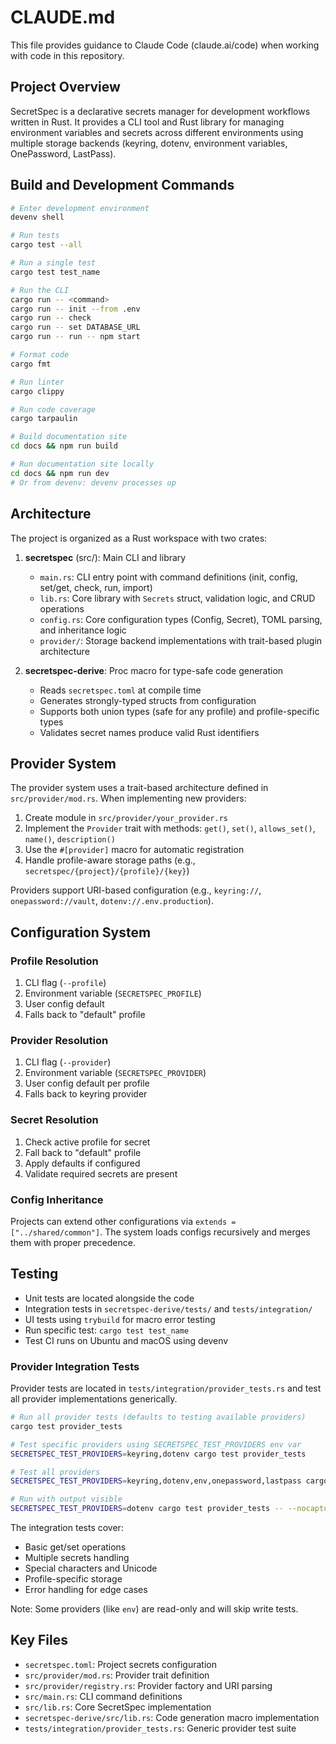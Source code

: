 # CLAUDE.md

This file provides guidance to Claude Code (claude.ai/code) when working with code in this repository.

## Project Overview

SecretSpec is a declarative secrets manager for development workflows written in Rust. It provides a CLI tool and Rust library for managing environment variables and secrets across different environments using multiple storage backends (keyring, dotenv, environment variables, OnePassword, LastPass).

## Build and Development Commands

```bash
# Enter development environment
devenv shell

# Run tests
cargo test --all

# Run a single test
cargo test test_name

# Run the CLI
cargo run -- <command>
cargo run -- init --from .env
cargo run -- check
cargo run -- set DATABASE_URL
cargo run -- run -- npm start

# Format code
cargo fmt

# Run linter
cargo clippy

# Run code coverage
cargo tarpaulin

# Build documentation site
cd docs && npm run build

# Run documentation site locally
cd docs && npm run dev
# Or from devenv: devenv processes up
```

## Architecture

The project is organized as a Rust workspace with two crates:

1. **secretspec** (src/): Main CLI and library
   - `main.rs`: CLI entry point with command definitions (init, config, set/get, check, run, import)
   - `lib.rs`: Core library with `Secrets` struct, validation logic, and CRUD operations
   - `config.rs`: Core configuration types (Config, Secret), TOML parsing, and inheritance logic
   - `provider/`: Storage backend implementations with trait-based plugin architecture

2. **secretspec-derive**: Proc macro for type-safe code generation
   - Reads `secretspec.toml` at compile time
   - Generates strongly-typed structs from configuration
   - Supports both union types (safe for any profile) and profile-specific types
   - Validates secret names produce valid Rust identifiers

## Provider System

The provider system uses a trait-based architecture defined in `src/provider/mod.rs`. When implementing new providers:

1. Create module in `src/provider/your_provider.rs`
2. Implement the `Provider` trait with methods: `get()`, `set()`, `allows_set()`, `name()`, `description()`
3. Use the `#[provider]` macro for automatic registration
4. Handle profile-aware storage paths (e.g., `secretspec/{project}/{profile}/{key}`)

Providers support URI-based configuration (e.g., `keyring://`, `onepassword://vault`, `dotenv://.env.production`).

## Configuration System

### Profile Resolution
1. CLI flag (`--profile`)
2. Environment variable (`SECRETSPEC_PROFILE`)
3. User config default
4. Falls back to "default" profile

### Provider Resolution
1. CLI flag (`--provider`)
2. Environment variable (`SECRETSPEC_PROVIDER`)
3. User config default per profile
4. Falls back to keyring provider

### Secret Resolution
1. Check active profile for secret
2. Fall back to "default" profile
3. Apply defaults if configured
4. Validate required secrets are present

### Config Inheritance
Projects can extend other configurations via `extends = ["../shared/common"]`. The system loads configs recursively and merges them with proper precedence.

## Testing

- Unit tests are located alongside the code
- Integration tests in `secretspec-derive/tests/` and `tests/integration/`
- UI tests using `trybuild` for macro error testing
- Run specific test: `cargo test test_name`
- Test CI runs on Ubuntu and macOS using devenv

### Provider Integration Tests

Provider tests are located in `tests/integration/provider_tests.rs` and test all provider implementations generically.

```bash
# Run all provider tests (defaults to testing available providers)
cargo test provider_tests

# Test specific providers using SECRETSPEC_TEST_PROVIDERS env var
SECRETSPEC_TEST_PROVIDERS=keyring,dotenv cargo test provider_tests

# Test all providers
SECRETSPEC_TEST_PROVIDERS=keyring,dotenv,env,onepassword,lastpass cargo test provider_tests

# Run with output visible
SECRETSPEC_TEST_PROVIDERS=dotenv cargo test provider_tests -- --nocapture
```

The integration tests cover:
- Basic get/set operations
- Multiple secrets handling
- Special characters and Unicode
- Profile-specific storage
- Error handling for edge cases

Note: Some providers (like `env`) are read-only and will skip write tests.

## Key Files

- `secretspec.toml`: Project secrets configuration
- `src/provider/mod.rs`: Provider trait definition
- `src/provider/registry.rs`: Provider factory and URI parsing
- `src/main.rs`: CLI command definitions
- `src/lib.rs`: Core SecretSpec implementation
- `secretspec-derive/src/lib.rs`: Code generation macro implementation
- `tests/integration/provider_tests.rs`: Generic provider test suite